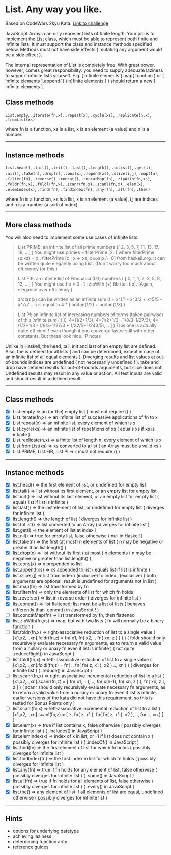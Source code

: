 # List. Any way you like.

Based on CodeWars 2kyu Kata: [Link to challenge](https://www.codewars.com/kata/59f7a040a5b820c684000046)

JavaScript Arrays can only represent lists of finite length. Your job is to implement the List class, which must be able to represent both finite and infinite lists. It must support the class and instance methods specified below. Methods must not have side effects ( mutating any argument would be a side effect ).

The internal representation of List is completely free. With great power, however, comes great responsibility: you need to supply adequate laziness to support infinite lists yourself. E.g. [ infinite elements ].map( function ) or [ infinite elements ].append( [ (in)finite elements ] ) should return a new [ infinite elements ].

## Class methods
`List.empty`, `.iterate(fn,x)`, `.repeat(x)`, `.cycle(xs)`, `.replicate(n,x)`, `.fromList(xs)`

where fn is a function, xs is a list, x is an element (a value) and n is a number.

---
## Instance methods
`list.head()`, `.tail()`, `.init()`, `.last()`, `.length()`, `.toList()`, `.get(i)`, `.nil()`, `.take(n)`, `.drop(n)`, `.cons(x)`, `.append(xs)`, `.slice(i,j)`, `.map(fn)`, `.filter(fn)`, `.reverse()`, `.concat()`, `.concatMap(fn)`, `.zipWith(fn,xs)`, `.foldr(fn,x)`, `.foldl(fn,x)`, `.scanr(fn,x)`, `.scanl(fn,x)`, `.elem(x)`, `.elemIndex(x)`, `.find(fn)`, `.findIndex(fn)`, `.any(fn)`, `.all(fn)`, `.the()`

where fn is a function, xs is a list, x is an element (a value), i,j are indices and n is a number (a sort of index).

---
## More class methods
You will also need to implement some use cases of infinite lists.

> List.PRIME: an infinite list of all prime numbers ([ 2, 3, 5, 7, 11, 13, 17, 19, .. ] )
You might use primes = filterPrime [2..] where filterPrime (p:xs) = p : filterPrime [x | x <- xs, x `mod` p /= 0] from haskell.org. It can be written quite elegantly using List. (Don't worry too much about efficiency for this.)

> List.FIB: an infinite list of Fibonacci (0,1) numbers ( [ 0, 1, 1, 2, 3, 5, 8, 13, .. ] )
You might use fib = 0 : 1 : zipWith (+) fib (tail fib). (Again, elegance over efficiency.)

> arctan(x) can be written as an infinite sum 0 + x^1/1 - x^3/3 + x^5/5 - x^7/7 ..
π is equal to 4 * ( arctan(1/2) + arctan(1/3) )

>List.PI: an infinite list of increasing numbers of terms (taken pairwise) of this infinite sum
( [ 0, 4*(1/2+1/3), 4*(1/2+1/3 - 1/8/3-1/27/3), 4*(1/2+1/3 - 1/8/3-1/27/3 + 1/32/5+1/243/5), .. ] )
This one is actually quite efficient ! even though it can converge faster still with other constants. But these look nice. :P
notes

Unlike in Haskell, the head, tail, init and last of an empty list are defined. Also, the is defined for all lists ( and can be determined, except in case of an infinite list of all equal elements ).
Diverging results and list values at out-of-bounds indices are undefined ( not necessarily undefined ! ).
take and drop have defined results for out-of-bounds arguments, but slice does not.
Undefined results may result in any value or action.
All test inputs are valid and should result in a defined result.

---
## Class methods
- [x] List.empty => an (or the) empty list ( must not require () )
- [x] List.iterate(fn,x) => an infinite list of successive applications of fn to x
- [x] List.repeat(x) => an infinite list, every element of which is x
- [x] List.cycle(xs) => an infinite list of repetitions of xs ( equals xs if xs is infinite )
- [x] List.replicate(n,x) => a finite list of length n, every element of which is x
- [x] List.fromList(xs) => xs converted to a list ( an Array must be a valid xs )
- [x] List.PRIME, List.FIB, List.PI => ( must not require () )

---
## Instance methods
- [x] list.head() => the first element of list, or undefined for empty list
- [x] list.tail() => list without its first element, or an empty list for empty list
- [x] list.init() => list without its last element, or an empty list for empty list ( equals list if list is infinite )
- [x] list.last() => the last element of list, or undefined for empty list ( diverges for infinite list )
- [x] list.length() => the length of list ( diverges for infinite list )
- [x] list.toList() => list converted to an Array ( diverges for infinite list )
- [x] list.get(i) => the element of list at index i
- [x] list.nil() => true for empty list, false otherwise ( null in Haskell )
- [x] list.take(n) => the first (at most) n elements of list ( n may be negative or greater than list.length() )
- [x] list.drop(n) => list without its first ( at most ) n elements ( n may be negative or greater than list.length() )
- [x] list.cons(x) => x prepended to list
- [x] list.append(xs) => xs appended to list ( equals list if list is infinite )
- [x] list.slice(i,j) => list from index i (inclusive) to index j (exclusive) ( both arguments are optional; result is undefined for arguments not in list )
- [x] list.map(fn) => list transformed by fn
- [x] list.filter(fn) => only the elements of list for which fn holds
- [x] list.reverse() => list in reverse order ( diverges for infinite list )
- [x] list.concat() => list flattened; list must be a list of lists ( behaves differently than .concat() in JavaScript ! )
- [ ] list.concatMap(fn) => list transformed by fn, then flattened
- [x] list.zipWith(fn,xs) => map, but with two lists ( fn will normally be a binary function )
- [ ] list.foldr(fn,x) => right-associative reduction of list to a single value ( [x1,x2,..,xn].foldr(fn,z) = fn( x1, fn( x2, .. fn( xn, z ) ) ) ) ( foldr should only recursively evaluate necessary fn arguments, as to return a valid value from a nullary or unary fn even if list is infinite ) ( not quite .reduceRight() in JavaScript )
- [ ] list.foldl(fn,x) => left-associative reduction of list to a single value ( [x1,x2,..,xn].foldl(fn,z) = fn( .. fn( fn( z, x1 ), x2 ) .., xn ) ) ( diverges for infinite list ) ( .reduce() in JavaScript )
- [ ] list.scanr(fn,x) => right-associative incremental reduction of list to a list ( [x1,x2,..,xn].scanr(fn,z) = [ fn( x1, .. ), .., fn( x(n-1), fn( xn, z ) ), fn( xn, z ), z ] ) ( scanr should only recursively evaluate necessary fn arguments, as to return a valid value from a nullary or unary fn even if list is infinite. earlier versions of the kata did not have this requirement, so this is tested for Bonus Points only )
- [ ] list.scanl(fn,x) => left-associative incremental reduction of list to a list ( [x1,x2,..,xn].scanl(fn,z) = [ z, fn( z, x1 ), fn( fn( z, x1 ), x2 ), .., fn( .., xn ) ] )
- [x] list.elem(x) => true if list contains x, false otherwise ( possibly diverges for infinite list ) ( .includes() in JavaScript )
- [x] list.elemIndex(x) => index of x in list, or -1 if list does not contain x ( possibly diverges for infinite list ) ( .indexOf() in JavaScript )
- [x] list.find(fn) => the first element of list for which fn holds ( possibly diverges for infinite list )
- [x] list.findIndex(fn) => the first index in list for which fn holds ( possibly diverges for infinite list )
- [x] list.any(fn) => true if fn holds for any element of list, false otherwise ( possibly diverges for infinite list ) ( .some() in JavaScript )
- [x] list.all(fn) => true if fn holds for all elements of list, false otherwise ( possibly diverges for infinite list ) ( .every() in JavaScript )
- [x] list.the() => any element of list if all elements of list are equal, undefined otherwise ( possibly diverges for infinite list )

---
## Hints
- options for underlying datatype
- achieving laziness
- determining function arity
- reference guides